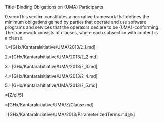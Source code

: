 Title=Binding Obligations on {UMA} Participants

0.sec=This section constitutes a normative framework that defines the minimum obligations gained by parties that operate and use software programs and services that the operators declare to be {UMA}-conforming. The framework consists of clauses, where each subsection with content is a clause.

1.=[GHx/KantaraInitiative/UMA/2013/2_1.md]

2.=[GHx/KantaraInitiative/UMA/2013/2_2.md]

3.=[GHx/KantaraInitiative/UMA/2013/2_3.md]

4.=[GHx/KantaraInitiative/UMA/2013/2_4.md]

5.=[GHx/KantaraInitiative/UMA/2013/2_5.md]

=[Z/ol/5]

=[GHx/KantaraInitiative/UMA/Z/Clause.md]

=[GHx/KantaraInitiative/UMA/2013/ParameterizedTerms.md];lkj